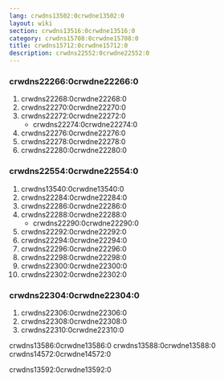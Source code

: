 ```yaml
---
lang: crwdns13502:0crwdne13502:0
layout: wiki
section: crwdns13516:0crwdne13516:0
category: crwdns15708:0crwdne15708:0
title: crwdns15712:0crwdne15712:0
description: crwdns22552:0crwdne22552:0
---
```


### crwdns22266:0crwdne22266:0
1. crwdns22268:0crwdne22268:0
1. crwdns22270:0crwdne22270:0
1. crwdns22272:0crwdne22272:0
   - crwdns22274:0crwdne22274:0
1. crwdns22276:0crwdne22276:0
1. crwdns22278:0crwdne22278:0
1. crwdns22280:0crwdne22280:0

### crwdns22554:0crwdne22554:0
1. crwdns13540:0crwdne13540:0
1. crwdns22284:0crwdne22284:0
1. crwdns22286:0crwdne22286:0
1. crwdns22288:0crwdne22288:0
   - crwdns22290:0crwdne22290:0
1. crwdns22292:0crwdne22292:0
1. crwdns22294:0crwdne22294:0
1. crwdns22296:0crwdne22296:0
1. crwdns22298:0crwdne22298:0
1. crwdns22300:0crwdne22300:0
1. crwdns22302:0crwdne22302:0

### crwdns22304:0crwdne22304:0
1. crwdns22306:0crwdne22306:0
1. crwdns22308:0crwdne22308:0
1. crwdns22310:0crwdne22310:0

crwdns13586:0crwdne13586:0 crwdns13588:0crwdne13588:0 crwdns14572:0crwdne14572:0

crwdns13592:0crwdne13592:0
